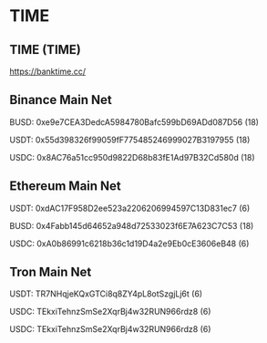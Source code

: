 # TIME

## TIME (TIME)  

https://banktime.cc/

## Binance Main Net

BUSD: 0xe9e7CEA3DedcA5984780Bafc599bD69ADd087D56 (18)

USDT: 0x55d398326f99059fF775485246999027B3197955 (18)

USDC: 0x8AC76a51cc950d9822D68b83fE1Ad97B32Cd580d (18)

## Ethereum Main Net

USDT: 0xdAC17F958D2ee523a2206206994597C13D831ec7 (6)

BUSD: 0x4Fabb145d64652a948d72533023f6E7A623C7C53 (18)

USDC: 0xA0b86991c6218b36c1d19D4a2e9Eb0cE3606eB48 (6)

## Tron Main Net

USDT: TR7NHqjeKQxGTCi8q8ZY4pL8otSzgjLj6t (6)

USDC: TEkxiTehnzSmSe2XqrBj4w32RUN966rdz8 (6)

USDC: TEkxiTehnzSmSe2XqrBj4w32RUN966rdz8 (6)